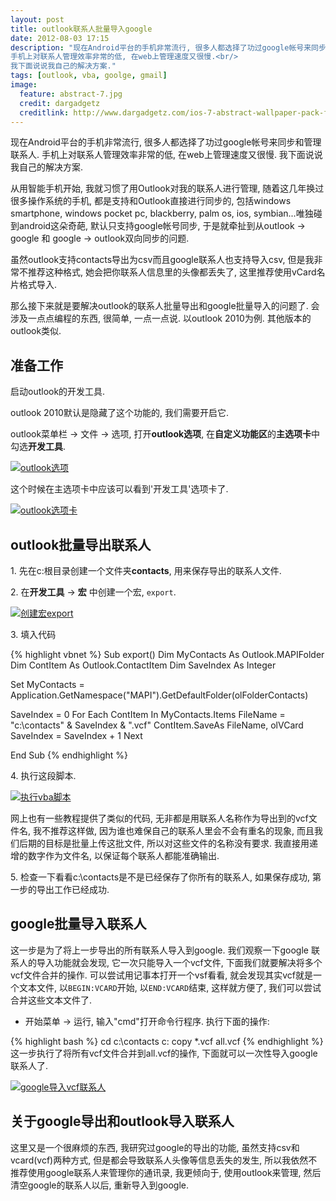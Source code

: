 ```yaml
---
layout: post
title: outlook联系人批量导入google
date: 2012-08-03 17:15
description: "现在Android平台的手机非常流行, 很多人都选择了功过google帐号来同步和管理联系人.<br/>
手机上对联系人管理效率非常的低, 在web上管理速度又很慢.<br/>
我下面说说我自己的解决方案."
tags: [outlook, vba, goolge, gmail]
image:
  feature: abstract-7.jpg
  credit: dargadgetz
  creditlink: http://www.dargadgetz.com/ios-7-abstract-wallpaper-pack-for-iphone-5-and-ipod-touch-retina/
---
```


现在Android平台的手机非常流行, 很多人都选择了功过google帐号来同步和管理联系人.
手机上对联系人管理效率非常的低, 在web上管理速度又很慢.
我下面说说我自己的解决方案.

从用智能手机开始, 我就习惯了用Outlook对我的联系人进行管理, 随着这几年换过很多操作系统的手机, 都是支持和Outlook直接进行同步的, 包括windows smartphone, windows pocket pc, blackberry, palm os, ios, symbian...唯独碰到android这朵奇葩, 默认只支持google帐号同步, 于是就牵扯到从outlook -&gt; google 和 google -&gt; outlook双向同步的问题.

虽然outlook支持contacts导出为csv而且google联系人也支持导入csv, 但是我非常不推荐这种格式, 她会把你联系人信息里的头像都丢失了, 这里推荐使用vCard名片格式导入.

那么接下来就是要解决outlook的联系人批量导出和google批量导入的问题了. 会涉及一点点编程的东西, 很简单, 一点一点说. 以outlook 2010为例. 其他版本的outlook类似.

## **准备工作** ##

启动outlook的开发工具.

outlook 2010默认是隐藏了这个功能的, 我们需要开启它.

outlook菜单栏 -&gt; 文件 -&gt; 选项, 打开**outlook选项**, 在**自定义功能区**的**主选项卡**中勾选**开发工具**.

[![outlook选项](/assets/post/2012/08/outlook_1-300x239.jpg)](/assets/post/2012/08/outlook_1.jpg)

这个时候在主选项卡中应该可以看到'开发工具'选项卡了.

[![outlook选项卡](/assets/post/2012/08/outlook_2-300x117.jpg)](/assets/post/2012/08/outlook_2.jpg)

## **outlook批量导出联系人** ##

1\. 先在c:根目录创建一个文件夹**contacts**, 用来保存导出的联系人文件.

2\. 在**开发工具** -> **宏** 中创建一个宏, `export`.

[![创建宏export](/assets/post/2012/08/outlook_3-300x206.jpg)](/assets/post/2012/08/outlook_3.jpg)

3\. 填入代码

{% highlight vbnet %}
Sub export()
Dim MyContacts As Outlook.MAPIFolder
Dim ContItem As Outlook.ContactItem
Dim SaveIndex As Integer

Set MyContacts = Application.GetNamespace("MAPI").GetDefaultFolder(olFolderContacts) 

SaveIndex = 0
For Each ContItem In MyContacts.Items
    FileName = "c:\contacts\" & SaveIndex & ".vcf"
    ContItem.SaveAs FileName, olVCard
    SaveIndex = SaveIndex + 1
    Next

End Sub
{% endhighlight %}

4\. 执行这段脚本.

[![执行vba脚本](/assets/post/2012/08/outlook_4-300x141.jpg)](/assets/post/2012/08/outlook_4.jpg)

网上也有一些教程提供了类似的代码, 无非都是用联系人名称作为导出到的vcf文件名, 我不推荐这样做, 因为谁也难保自己的联系人里会不会有重名的现象, 而且我们后期的目标是批量上传这批文件, 所以对这些文件的名称没有要求. 我直接用递增的数字作为文件名, 以保证每个联系人都能准确输出.

5\. 检查一下看看c:\contacts是不是已经保存了你所有的联系人, 如果保存成功, 第一步的导出工作已经成功.

## **google批量导入联系人** ##

这一步是为了将上一步导出的所有联系人导入到google.
我们观察一下google 联系人的导入功能就会发现, 它一次只能导入一个vcf文件, 下面我们就要解决将多个vcf文件合并的操作.
可以尝试用记事本打开一个vsf看看, 就会发现其实vcf就是一个文本文件, 以`BEGIN:VCARD`开始, 以`END:VCARD`结束, 这样就方便了, 我们可以尝试合并这些文本文件了.

* 开始菜单 -> 运行, 输入"cmd"打开命令行程序. 执行下面的操作:

{% highlight bash %}
    cd c:\contacts
    c:
    copy *.vcf all.vcf
{% endhighlight %}
这一步执行了将所有vcf文件合并到all.vcf的操作, 下面就可以一次性导入google联系人了.

[![google导入vcf联系人](/assets/post/2012/08/outlook_6-249x300.jpg)](/assets/post/2012/08/outlook_6.jpg)

## **关于google导出和outlook导入联系人** ##

这里又是一个很麻烦的东西, 我研究过google的导出的功能, 虽然支持csv和vcard(vcf)两种方式, 但是都会导致联系人头像等信息丢失的发生, 所以我依然不推荐使用google联系人来管理你的通讯录, 我更倾向于, 使用outlook来管理, 然后清空google的联系人以后, 重新导入到google.
